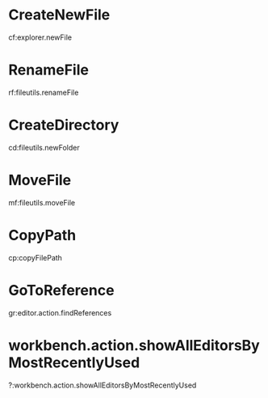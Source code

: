 # CreateNewFile
<leader>cf:explorer.newFile
# RenameFile
<leader>rf:fileutils.renameFile
# CreateDirectory
<leader>cd:fileutils.newFolder
# MoveFile
<leader>mf:fileutils.moveFile
# CopyPath
<leader>cp:copyFilePath
# GoToReference
<leader>gr:editor.action.findReferences
# workbench.action.showAllEditorsByMostRecentlyUsed
<leader>?:workbench.action.showAllEditorsByMostRecentlyUsed
